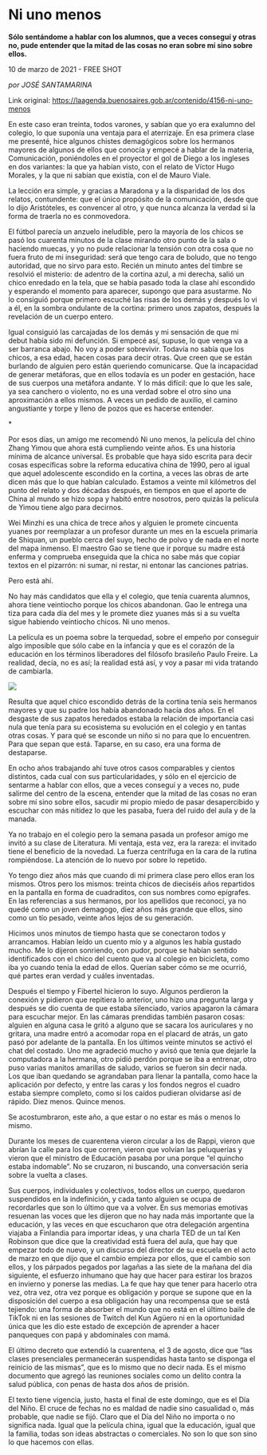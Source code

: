 # Ni uno menos

**Sólo sentándome a hablar con los alumnos, que a veces conseguí y otras no, pude entender que la mitad de las cosas no eran sobre mí sino sobre ellos.**

10 de marzo de 2021 - FREE SHOT

_por JOSÉ SANTAMARINA_

Link original: https://laagenda.buenosaires.gob.ar/contenido/4156-ni-uno-menos



En este caso eran treinta, todos varones, y sabían que yo era exalumno del colegio, lo que suponía una ventaja para el aterrizaje. En esa primera clase me presenté, hice algunos chistes demagógicos sobre los hermanos mayores de algunos de ellos que conocía y empecé a hablar de la materia, Comunicación, poniéndoles en el proyector el gol de Diego a los ingleses en dos variantes: la que ya habían visto, con el relato de Víctor Hugo Morales, y la que ni sabían que existía, con el de Mauro Viale.




La lección era simple, y gracias a Maradona y a la disparidad de los dos relatos, contundente: que el único propósito de la comunicación, desde que lo dijo Aristóteles, es convencer al otro, y que nunca alcanza la verdad si la forma de traerla no es conmovedora.




El fútbol parecía un anzuelo ineludible, pero la mayoría de los chicos se pasó los cuarenta minutos de la clase mirando otro punto de la sala o haciendo muecas, y yo no pude relacionar la tensión con otra cosa que no fuera fruto de mi inseguridad: será que tengo cara de boludo, que no tengo autoridad, que no sirvo para esto. Recién un minuto antes del timbre se resolvió el misterio: de adentro de la cortina azul, a mi derecha, salió un chico enredado en la tela, que se había pasado toda la clase ahí escondido y esperando el momento para aparecer, supongo que para asustarme. No lo consiguió porque primero escuché las risas de los demás y después lo vi a él, en la sombra ondulante de la cortina: primero unos zapatos, después la revelación de un cuerpo entero.




Igual consiguió las carcajadas de los demás y mi sensación de que mi debut había sido mi defunción. Si empecé así, supuse, lo que venga va a ser barranca abajo. No voy a poder sobrevivir. Todavía no sabía que los chicos, a esa edad, hacen cosas para decir otras. Que creen que se están burlando de alguien pero están queriendo comunicarse. Que la incapacidad de generar metáforas, que en ellos todavía es un poder en gestación, hace de sus cuerpos una metáfora andante. Y lo más difícil: que lo que les sale, ya sea canchero o violento, no es una verdad sobre el otro sino una aproximación a ellos mismos. A veces un pedido de auxilio, el camino angustiante y torpe y lleno de pozos que es hacerse entender.




\*




Por esos días, un amigo me recomendó Ni uno menos, la película del chino Zhang Yimou que ahora está cumpliendo veinte años. Es una historia mínima de alcance universal. Es probable que haya sido escrita para decir cosas específicas sobre la reforma educativa china de 1990, pero al igual que aquel adolescente escondido en la cortina, a veces las obras de arte dicen más que lo que habían calculado. Estamos a veinte mil kilómetros del punto del relato y dos décadas después, en tiempos en que el aporte de China al mundo se hizo sopa y habitó entre nosotros, pero quizás la película de Yimou tiene algo para decirnos.




Wei Minzhi es una chica de trece años y alguien le promete cincuenta yuanes por reemplazar a un profesor durante un mes en la escuela primaria de Shiquan, un pueblo cerca del suyo, hecho de polvo y de nada en el norte del mapa inmenso. El maestro Gao se tiene que ir porque su madre está enferma y comprueba enseguida que la chica no sabe más que copiar textos en el pizarrón: ni sumar, ni restar, ni entonar las canciones patrias.




Pero está ahí.




No hay más candidatos que ella y el colegio, que tenía cuarenta alumnos, ahora tiene veintiocho porque los chicos abandonan. Gao le entrega una tiza para cada día del mes y le promete diez yuanes más si a su vuelta sigue habiendo veintiocho chicos. Ni uno menos.




La película es un poema sobre la terquedad, sobre el empeño por conseguir algo imposible que sólo cabe en la infancia y que es el corazón de la educación en los términos liberadores del filósofo brasileño Paulo Freire. La realidad, decía, no es así; la realidad está así, y voy a pasar mi vida tratando de cambiarla.




[![](https://img.youtube.com/vi/4taR7wClJGw/0.jpg)](https://www.youtube.com/watch?v=4taR7wClJGw)




Resulta que aquel chico escondido detrás de la cortina tenía seis hermanos mayores y que su padre los había abandonado hacía dos años. En el desgaste de sus zapatos heredados estaba la relación de importancia casi nula que tenía para su ecosistema su evolución en el colegio y en tantas otras cosas. Y para qué se esconde un niño si no para que lo encuentren. Para que sepan que está. Taparse, en su caso, era una forma de destaparse.




En ocho años trabajando ahí tuve otros casos comparables y cientos distintos, cada cual con sus particularidades, y sólo en el ejercicio de sentarme a hablar con ellos, que a veces conseguí y a veces no, pude salirme del centro de la escena, entender que la mitad de las cosas no eran sobre mí sino sobre ellos, sacudir mi propio miedo de pasar desapercibido y escuchar con más nitidez lo que les pasaba, fuera del ruido del aula y de la manada.




Ya no trabajo en el colegio pero la semana pasada un profesor amigo me invitó a su clase de Literatura. Mi ventaja, esta vez, era la rareza: el invitado tiene el beneficio de la novedad. La fuerza centrífuga en la cara de la rutina rompiéndose. La atención de lo nuevo por sobre lo repetido.




Yo tengo diez años más que cuando di mi primera clase pero ellos eran los mismos. Otros pero los mismos: treinta chicos de dieciséis años repartidos en la pantalla en forma de cuadraditos, con sus nombres como epígrafes. En las referencias a sus hermanos, por los apellidos que reconocí, ya no quedé como un joven demagogo, diez años más grande que ellos, sino como un tío pesado, veinte años lejos de su generación.




Hicimos unos minutos de tiempo hasta que se conectaron todos y arrancamos. Habían leído un cuento mío y a algunos les había gustado mucho. Me lo dijeron sonriendo, con pudor, porque se habían sentido identificados con el chico del cuento que va al colegio en bicicleta, como iba yo cuando tenía la edad de ellos. Querían saber cómo se me ocurrió, qué partes eran verdad y cuáles inventadas.




Después el tiempo y Fibertel hicieron lo suyo. Algunos perdieron la conexión y pidieron que repitiera lo anterior, uno hizo una pregunta larga y después se dio cuenta de que estaba silenciado, varios apagaron la cámara para escuchar mejor. En las cámaras prendidas también pasaron cosas: alguien en alguna casa le gritó a alguno que se sacara los auriculares y no gritara, una madre entró a acomodar ropa en el placard de atrás, un gato pasó por adelante de la pantalla. En los últimos veinte minutos se activó el chat del costado. Uno me agradeció mucho y avisó que tenía que dejarle la computadora a la hermana, otro pidió perdón porque se iba a entrenar, otro puso varias manitos amarillas de saludo, varios se fueron sin decir nada. Los que iban quedando se agrandaban para llenar la pantalla, como hace la aplicación por defecto, y entre las caras y los fondos negros el cuadro estaba siempre completo, como si los caídos pudieran olvidarse así de rápido. Diez menos. Quince menos.




Se acostumbraron, este año, a que estar o no estar es más o menos lo mismo.




Durante los meses de cuarentena vieron circular a los de Rappi, vieron que abrían la calle para los que corren, vieron que volvían las peluquerías y vieron que el ministro de Educación pasaba por una porque “el quincho estaba indomable”. No se cruzaron, ni buscando, una conversación seria sobre la vuelta a clases.




Sus cuerpos, individuales y colectivos, todos ellos un cuerpo, quedaron suspendidos en la indefinición, y cada tanto alguien se ocupa de recordarles que son lo último que va a volver. En sus memorias emotivas resuenan las voces que les dijeron que no hay nada más importante que la educación, y las veces en que escucharon que otra delegación argentina viajaba a Finlandia para importar ideas, y una charla TED de un tal Ken Robinson que dice que la creatividad está fuera del aula, que hay que empezar todo de nuevo, y un discurso del director de su escuela en el acto de marzo en que dijo que el cambio empieza por ellos, que el cambio son ellos, y los párpados pegados por lagañas a las siete de la mañana del día siguiente, el esfuerzo inhumano que hay que hacer para estirar los brazos en invierno y ponerse las medias. La fe que hay que tener para hacerlo otra vez, otra vez, otra vez porque es obligación y porque se supone que en la disposición del cuerpo a esa obligación hay una recompensa que se está tejiendo: una forma de absorber el mundo que no está en el último baile de TikTok ni en las sesiones de Twitch del Kun Agüero ni en la oportunidad única que les dio este estado de excepción de aprender a hacer panqueques con papá y abdominales con mamá.




El último decreto que extendió la cuarentena, el 3 de agosto, dice que “las clases presenciales permanecerán suspendidas hasta tanto se disponga el reinicio de las mismas”, que es lo mismo que no decir nada. Es el mismo documento que agregó las reuniones sociales como un delito contra la salud pública, con penas de hasta dos años de prisión.




El texto tiene vigencia, justo, hasta el final de este domingo, que es el Día del Niño. El cruce de fechas no es maldad de nadie sino casualidad o, más probable, que nadie se fijó. Claro que el Día del Niño no importa o no significa nada. Igual que la película china, igual que la educación, igual que la familia, todas son ideas abstractas o comerciales. No son lo que son sino lo que hacemos con ellas.



